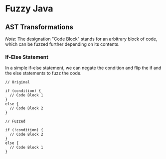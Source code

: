 # Fuzzy Java

## AST Transformations

*Note*: The designation "Code Block" stands for an arbitrary block of code, which can be fuzzed further depending on its contents.

### If-Else Statement

In a simple if-else statement, we can negate the condition and flip the if and the else statements to fuzz the code.

```
// Original

if (condition) {
  // Code Block 1
}
else {
  // Code Block 2
}

// Fuzzed

if (!condition) {
  // Code Block 2
}
else {
  // Code Block 1
}
```
